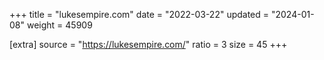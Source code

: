 +++
title = "lukesempire.com"
date = "2022-03-22"
updated = "2024-01-08"
weight = 45909

[extra]
source = "https://lukesempire.com/"
ratio = 3
size = 45
+++
